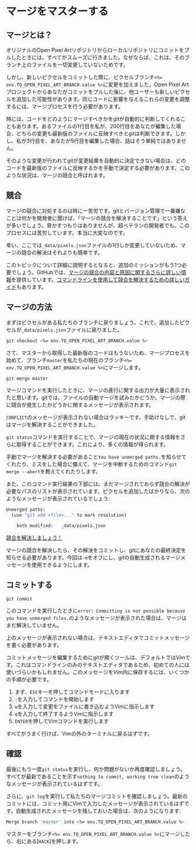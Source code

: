 # マージをマスターする

## マージとは？

オリジナルのOpen Pixel Artリポジトリからローカルリポジトリにコミットをプルしたときには、すべてがスムーズに行きました。なぜならば、これは、そのブランチ上のファイルを一切変更していないためです。

しかし、新しいピクセルをコミットした際に、ピクセルブランチ`<%= env.TQ_OPEN_PIXEL_ART_BRANCH.value %>`に変更を加えました。Open Pixel Artプロジェクトからあなたがコミットをプルした後に、他ユーザーも新しいピクセルを追加した可能性があります。同じコードに影響を与えるこれらの変更を調整するには、マージプロセスを行う必要があります。

時には、コードをどのようにマージすべきかをgitが自動的に判断してくれることもあります。あるファイルの1行目を私が、200行目をあなたが編集した場合、どちらの変更も最新版のファイルに反映すべきとgitは判断できます。しかし、私が3行目を、あなたが5行目を編集した場合、話はそう単純ではありません。

そのような変更が行われてgitが変更結果を自動的に決定できない場合は、どのコードを最新版のファイルに反映するかを手動で決定する必要があります。このような状況は、マージの競合と呼ばれます。

## 競合

マージの競合に対処するのは時に一苦労です。gitとバージョン管理で一番嫌なことは何かを開発者に聞けば、「マージの競合を解決することです」という答えが多いでしょう。脅かすつもりはありませんが、超ベテランの開発者でも、このプロセスには苦労しています。本当に大変なのです。

幸い、ここでは`_data/pixels.json`ファイルの1行しか変更していないため、マージの競合の解決はそれよりも簡単です。

このトピックについて詳細に説明するとなると、追加のミッションがもう1つ必要でしょう。GitHubでは、[マージの競合の内容と原因に関するさらに詳しい情報](https://help.github.com/en/articles/about-merge-conflicts)を提供しています。[コマンドラインを使用して競合を解決するための詳しいガイド](https://help.github.com/en/articles/resolving-a-merge-conflict-using-the-command-line)もあります。

## マージの方法

まずはピクセルがある私たちのブランチに戻りましょう。これで、追加したピクセルが`_data/pixels.json`ファイルに戻りました。

```bash
git checkout <%= env.TQ_OPEN_PIXEL_ART_BRANCH.value %>
```

さて、マスターから取得した最新版のコードはもうないため、マージプロセスを始めて、ブランチ`master`を私たちの現在のブランチ`<%= env.TQ_OPEN_PIXEL_ART_BRANCH.value %>`にマージします。

```bash
git merge master
```

マージコマンドを実行したときに、マージの進行に関する出力が大量に表示されたと思います。gitでは、ファイルの自動マージを試みたかどうか、マージの際に競合が発生したかどうかに関するメッセージが表示されます。

`CONFLICT`のメッセージが表示されない場合はラッキーです。手助けなしで、gitはマージを解決することができました。

`git status`コマンドを実行することで、マージの現在の状況に関する情報をさらに取得することができます。これにより、多くの情報が得られます。

手動でマージを解決する必要があること`You have unmerged paths.`を知らせてくれたり、ミスをした場合に備えて、マージを中断するためのコマンド`git merge --abort`を教えてくれたりします。

また、このコマンド実行結果の下部には、まだマージされておらず競合の解決が必要なパスのリストが表示されています。ピクセルを追加したばかりなら、次のようなメッセージが表示されているでしょう: 

```bash
Unmerged paths:
  (use "git add <file>..." to mark resolution)

	both modified:   _data/pixels.json
```

[競合を解決しましょう！](https://help.github.com/en/articles/resolving-a-merge-conflict-using-the-command-line)

マージの競合を解決したら、その解決をコミットし、gitにあなたの最終決定を知らせる必要があります。今回は`-m`をオフにし、gitの自動生成されるマージメッセージを使用できるようにします。

## コミットする

```
git commit
```

このコマンドを実行したときに`error: Committing is not possible because you have unmerged files.`のようなメッセージが表示された場合は、マージはまだ解決していません。

上のメッセージが表示されない場合は、テキストエディタでコミットメッセージを書く必要があります。

コミットメッセージを編集するためにgitが開くツールは、デフォルトではVimです。これはコマンドラインのみのテキストエディタであるため、初めての人には使いづらいかもしれません。このメッセージをVim内に保存するには、いくつかの手順が必要です。

1. まず、`ESC`キーを押してコマンドモードに入ります
2. `:`を入力してコマンドを開始します
3. `w`を入力して変更をファイルに書き込むようVimに指示します
4. `q`を入力して終了するようVimに指示します
5. `ENTER`を押してVimコマンドを実行します

すべてがうまく行けば、Vimの外のターミナルに戻るはずです。

## 確認

最後にもう一度`git status`を実行し、何か問題がないか再度確認しましょう。すべてが最新であることを示す`nothing to commit, working tree clean`のようなメッセージが表示されているはずです。

さらに、`git log`を実行して私たちのマージコミットを確認しましょう。最新のコミットには、コミット用にVimで入力したメッセージが表示されているはずです。自動生成されたメッセージを残しておいた場合は、次のようになります: 

```bash
Merge branch 'master' into <%= env.TQ_OPEN_PIXEL_ART_BRANCH.value %>
```

マスターをブランチ`<%= env.TQ_OPEN_PIXEL_ART_BRANCH.value %>`にマージしたら、右にある[`HACK`]を押します。